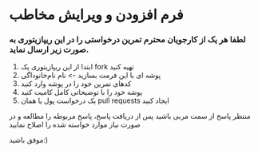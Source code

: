 # فرم افزودن و ویرایش مخاطب

### لطفا هر یک از کارجویان محترم تمرین درخواستی را در این ریپازیتوری به صورت زیر ارسال نماید.

1. ابتدا از این ریپازیتوری یک fork تهیه کنید
1. پوشه ای با این فرمت بسازید -> نام نام‌خانوداگی
1. کدهای تمرین خود را در پوشه وارد کنید
1. پوشه خود را با توضیحاتی کامل کامیت کنید
1. یک درخواست پول یا همان pull requests ایجاد کنید

منتظر پاسخ از سمت مربی باشید
پس از دریافت پاسخ، پاسخ مربوطه را مطالعه و در صورت نیاز موارد خواسته شده را اصلاح نمایید


موفق باشید:)
